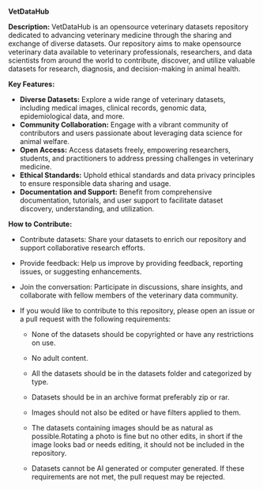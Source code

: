 **VetDataHub**

**Description:**
VetDataHub is an opensource veterinary datasets repository dedicated to advancing veterinary medicine through the sharing and exchange of diverse datasets. Our repository aims to make opensource veterinary data available to veterinary professionals, researchers, and data scientists from around the world to contribute, discover, and utilize valuable datasets for research, diagnosis, and decision-making in animal health.

**Key Features:**
- **Diverse Datasets:** Explore a wide range of veterinary datasets, including medical images, clinical records, genomic data, epidemiological data, and more.
- **Community Collaboration:** Engage with a vibrant community of contributors and users passionate about leveraging data science for animal welfare.
- **Open Access:** Access datasets freely, empowering researchers, students, and practitioners to address pressing challenges in veterinary medicine.
- **Ethical Standards:** Uphold ethical standards and data privacy principles to ensure responsible data sharing and usage.
- **Documentation and Support:** Benefit from comprehensive documentation, tutorials, and user support to facilitate dataset discovery, understanding, and utilization.

**How to Contribute:**
- Contribute datasets: Share your datasets to enrich our repository and support collaborative research efforts.
- Provide feedback: Help us improve by providing feedback, reporting issues, or suggesting enhancements.
- Join the conversation: Participate in discussions, share insights, and collaborate with fellow members of the veterinary data community.
- If you would like to contribute to this repository, please open an issue or a pull request with the following requirements:

    - None of the datasets should be copyrighted or have any restrictions on use.
    - No adult content.
    - All the datasets should be in the datasets folder and categorized by type.
    - Datasets should be in an archive format preferably zip or rar. 
    
    - Images should not also be edited or have filters applied to them. 
    - The datasets containing images should be as natural as possible.Rotating a photo is fine but no other edits, in short if the image looks bad or needs editing, it should not be included in the repository.
    - Datasets cannot be AI generated or computer generated. 
If these requirements are not met, the pull request may be rejected.
